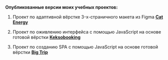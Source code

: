 **Опубликованные версии моих учебных проектов:**

1. Проект по адаптивной вёрстке 3-x-страничного макета из Figma
**[Cat Energy](https://olga-aheichyk.github.io/portfolio-projects-publish/cat-energy/build/index.html)**

2. Проект по оживлению интерфейса с помощью JavaScript на основе готовой вёрстки
**[Keksobooking](https://olga-aheichyk.github.io/portfolio-projects-publish/keksobooking/build/)**

3. Проект по созданию SPA с помощью JavaScript на основе готовой вёрстки
**[Big Trip]()**